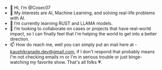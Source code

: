 - 👋 Hi, I’m @Cosec07
- 👀 My interests are AI, Machine Learning, and solving real-life problems with AI.
- 🌱 I’m currently learning RUST and LLAMA models.
- 💞️ I’m looking to collaborate on cases or projects that have real-world impact, so I can finally feel that I'm helping the world to get into a better direction.
- 📫 How do reach me, well you can simply put an mail here at - kaushikranade.dev@gmail.com, if I don't respond that probably means I'm not checking emails rn or I'm in serious trouble or just binge-watching my favorite show.
That's all folks 💗.
<!---
Cosec07/Cosec07 is a ✨ special ✨ repository because its `README.md` (this file) appears on your GitHub profile.
You can click the Preview link to take a look at your changes.
--->
